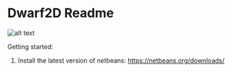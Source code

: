 Dwarf2D Readme
=======

![alt text](http://t3.gstatic.com/images?q=tbn:ANd9GcQPBbPxTZANOmB21QM7mVbuySECwZCpSHrT-oerWYwHzosCoSBB_g ".:Dwarf2D:.")

Getting started:

1. Install the latest version of netbeans: https://netbeans.org/downloads/
